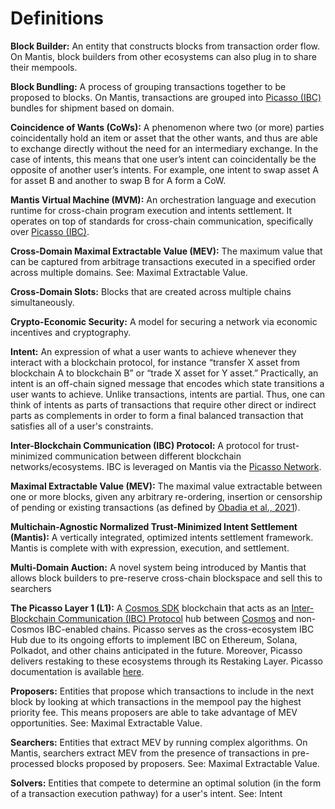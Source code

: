 # Definitions

**Block Builder:** An entity that constructs blocks from transaction order flow. On Mantis, block builders from other ecosystems can also plug in to share their mempools.

**Block Bundling:** A process of grouping transactions together to be proposed to blocks. On Mantis, transactions are grouped into [Picasso (IBC)](https://docs.picasso.network/) bundles for shipment based on domain.

**Coincidence of Wants (CoWs):** A phenomenon where two (or more) parties coincidentally hold an item or asset that the other wants, and thus are able to exchange directly without the need for an intermediary exchange. In the case of intents, this means that one user’s intent can coincidentally be the opposite of another user’s intents. For example, one intent to swap asset A for asset B and another to swap B for A form a CoW.

**Mantis Virtual Machine (MVM):** An orchestration language and execution runtime for cross-chain program execution and intents settlement. It operates on top of standards for cross-chain communication, specifically over [Picasso (IBC)](https://docs.picasso.network/).

**Cross-Domain Maximal Extractable Value (MEV):** The maximum value that can be captured from arbitrage transactions executed in a specified order across multiple domains. See: Maximal Extractable Value.

**Cross-Domain Slots:** Blocks that are created across multiple chains simultaneously.

**Crypto-Economic Security:** A model for securing a network via economic incentives and cryptography.

**Intent:** An expression of what a user wants to achieve whenever they interact with a blockchain protocol, for instance “transfer X asset from blockchain A to blockchain B” or “trade X asset for Y asset.” Practically, an intent is an off-chain signed message that encodes which state transitions a user wants to achieve. Unlike transactions, intents are partial. Thus, one can think of intents as parts of transactions that require other direct or indirect parts as complements in order to form a final balanced transaction that satisfies all of a user's constraints.

**Inter-Blockchain Communication (IBC) Protocol:** A protocol for trust-minimized communication between different blockchain networks/ecosystems. IBC is leveraged on Mantis via the [Picasso Network](https://www.picasso.network/).

**Maximal Extractable Value (MEV):** The maximal value extractable between one or more blocks, given any arbitrary re-ordering, insertion or censorship of pending or existing transactions (as defined by [Obadia et al., 2021](https://arxiv.org/pdf/2112.01472.pdf)).

**Multichain-Agnostic Normalized Trust-Minimized Intent Settlement (Mantis):** A vertically integrated, optimized intents settlement framework. Mantis is complete with with expression, execution, and settlement.

**Multi-Domain Auction:** A novel system being introduced by Mantis that allows block builders to pre-reserve cross-chain blockspace and sell this to searchers

**The Picasso Layer 1 (L1):** A [Cosmos SDK](https://v1.cosmos.network/sdk) blockchain that acts as an [Inter-Blockchain Communication (IBC) Protocol](https://www.ibcprotocol.dev/) hub between [Cosmos](https://cosmos.network/) and non-Cosmos IBC-enabled chains. Picasso serves as the cross-ecosystem IBC Hub due to its ongoing efforts to implement IBC on Ethereum, Solana, Polkadot, and other chains anticipated in the future. Moreover, Picasso delivers restaking to these ecosystems through its Restaking Layer. Picasso documentation is available [here](https://docs.picasso.network/).

**Proposers:** Entities that propose which transactions to include in the next block by looking at which transactions in the mempool pay the highest priority fee. This means proposers are able to take advantage of MEV opportunities. See: Maximal Extractable Value.

**Searchers:** Entities that extract MEV by running complex algorithms. On Mantis, searchers extract MEV from the presence of transactions in pre-processed blocks proposed by proposers. See: Maximal Extractable Value.

**Solvers:** Entities that compete to determine an optimal solution (in the form of a transaction execution pathway) for a user's intent. See: Intent
